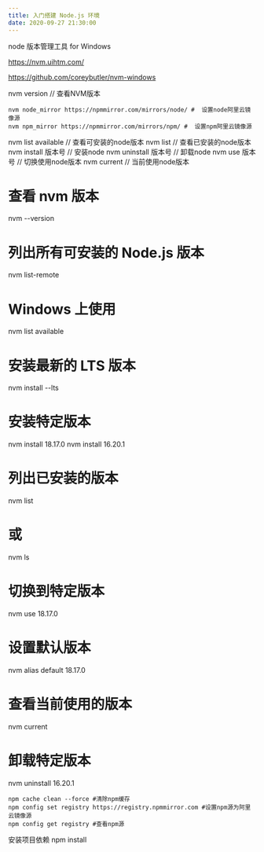 ```yaml
---
title: 入门搭建 Node.js 环境
date: 2020-09-27 21:30:00
---
```


node 版本管理工具 for  Windows

https://nvm.uihtm.com/

https://github.com/coreybutler/nvm-windows

nvm version                                          // 查看NVM版本

```shell
nvm node_mirror https://npmmirror.com/mirrors/node/ #  设置node阿里云镜像源
nvm npm_mirror https://npmmirror.com/mirrors/npm/ #  设置npm阿里云镜像源
```


nvm list available         // 查看可安装的node版本
nvm list                   // 查看已安装的node版本
nvm install 版本号          // 安装node
nvm uninstall 版本号        // 卸载node
nvm use 版本号              // 切换使用node版本
nvm current                // 当前使用node版本

# 查看 nvm 版本
nvm --version

# 列出所有可安装的 Node.js 版本
nvm list-remote
# Windows 上使用
nvm list available

# 安装最新的 LTS 版本
nvm install --lts

# 安装特定版本
nvm install 18.17.0
nvm install 16.20.1

# 列出已安装的版本
nvm list
# 或
nvm ls

# 切换到特定版本
nvm use 18.17.0

# 设置默认版本
nvm alias default 18.17.0

# 查看当前使用的版本
nvm current

# 卸载特定版本
nvm uninstall 16.20.1

```shell
npm cache clean --force #清除npm缓存
npm config set registry https://registry.npmmirror.com #设置npm源为阿里云镜像源
npm config get registry #查看npm源
```

安装项目依赖
npm install